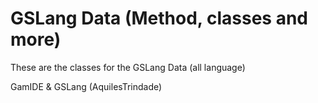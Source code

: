 # GSLang Data (Method, classes and more)
<p> These are the classes for the GSLang Data (all language) </p>
<p> GamIDE & GSLang (AquilesTrindade) </p>
